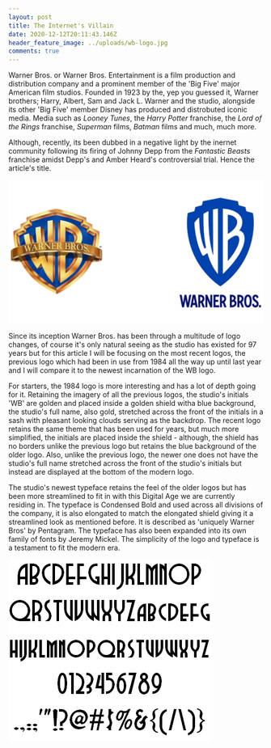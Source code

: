 ```yaml
---
layout: post
title: The Internet's Villain
date: 2020-12-12T20:11:43.146Z
header_feature_image: ../uploads/wb-logo.jpg
comments: true
---
```

Warner Bros. or Warner Bros. Entertainment is a film production and distribution company and a prominent member of the 'Big Five' major American film studios. Founded in 1923 by the, yep you guessed it, Warner brothers; Harry, Albert, Sam and Jack L. Warner and the studio, alongside its other 'Big Five' member Disney has produced and distrobuted iconic media. Media such as *Looney Tunes*, the *Harry Potter* franchise, the *Lord of the Rings* franchise, *Superman* films, *Batman* films and much, much more.

Although, recently, its been dubbed in a negative light by the inernet community following its firing of Johnny Depp from the *Fantastic Beasts* franchise amidst Depp's and Amber Heard's controversial trial. Hence the article's title.

![WB's Old and New logo](../uploads/wb-logo-2.jpg)

Since its inception Warner Bros. has been through a multitude of logo changes, of course it's only natural seeing as the studio has existed for 97 years but for this article I will be focusing on the most recent logos, the previous logo which had been in use from 1984 all the way up until last year and I will compare it to the newest incarnation of the WB logo.

For starters, the 1984 logo is more interesting and has a lot of depth going for it. Retaining the imagery of all the previous logos, the studio's initials 'WB' are golden and placed inside a golden shield witha blue background, the studio's full name, also gold, stretched across the front of the initials in a sash with pleasant looking clouds serving as the backdrop. The recent logo retains the same theme that has been used for years, but much more simplified, the initials are placed inside the shield - although, the shield has no borders unlike the previous logo but retains the blue background of the older logo. Also, unlike the previous logo, the newer one does not have the studio's full name stretched across the front of the studio's initials but instead are displayed at the bottom of the modern logo.

The studio's newest typeface retains the feel of the older logos but has been more streamlined to fit in with this Digital Age we are currently residing in. The typeface is Condensed Bold and used across all divisions of the company, it is also elongated to match the elongated shield giving it a streamlined look as mentioned before. It is described as 'uniquely Warner Bros' by Pentagram. The typeface has also been expanded into its own family of fonts by Jeremy Mickel. The simplicity of the logo and typeface is a testament to fit the modern era.

![](../uploads/dubba-dubba.png)